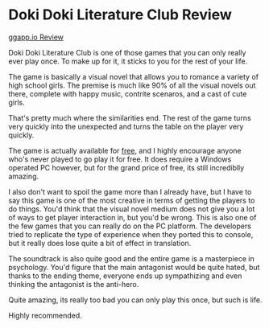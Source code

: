 # Doki Doki Literature Club Review
[ggapp.io Review](https://ggapp.io/usagichann/reviews/doki-doki-literature-club/f2pT95JX)

Doki Doki Literature Club is one of those games that you can only really ever play once.  To make up for it, it sticks to you for the rest of your life.

The game is basically a visual novel that allows you to romance a variety of high school girls.  The premise is much like 90% of all the visual novels out there, complete with happy music, contrite scenaros, and a cast of cute girls.  

That's pretty much where the similarities end.  The rest of the game turns very quickly into the unexpected and turns the table on the player very quickly.

The game is actually available for [free](https://teamsalvato.itch.io/ddlc/download/eyJpZCI6MTA2NTk5LCJleHBpcmVzIjoxNzEwMDE0Mzk5fQ%3d%3d.p8UwNv%2bHYmSjdaUHs2qPG0recxk%3d), and I highly encourage anyone who's never played to go play it for free. It does require a Windows operated PC however, but for the grand price of free, its still incrediblly amazing.

I also don't want to spoil the game more than I already have, but I have to say this game is one of the most creative in terms of getting the players to do things.  You'd think that the visual novel medium does not give you a lot of ways to get player interaction in, but you'd be wrong. This is also one of the few games that you can really do on the PC platform. The developers tried to replicate the type of experience when they ported this to console, but it really does lose quite a bit of effect in translation.

The soundtrack is also quite good and the entire game is a masterpiece in psychology.  You'd figure that the main antagonist would be quite hated, but thanks to the ending theme, everyone ends up sympathizing and even thinking the antagonist is the anti-hero.

Quite amazing, its really too bad you can only play this once, but such is life.

Highly recommended.


